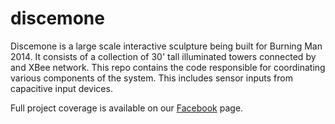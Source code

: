discemone
=========

Discemone is a large scale interactive sculpture being built for Burning Man 2014.  It consists of a collection of 30' tall illuminated towers connected by and XBee network.  This repo contains the code responsible for coordinating various components of the system.  This includes sensor inputs from capacitive input devices.

Full project coverage is available on our [Facebook](https://www.facebook.com/seagrassProject/ "Facebook seaGrass Page") page.